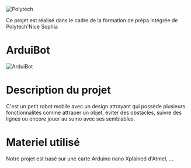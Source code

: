 ![Polytech](http://www.polytechnice.fr/jahia/jsp/jahia/templates/inc/img/polytech_nice-sophia.png)

Ce projet est réalisé dans le cadre de la formation de prépa intégrée de Polytech'Nice Sophia

# ArduiBot

![ArduiBot](Téléchargements/kit-robotique-littlebot-plus.jpg)  



# Description du projet

C'est un petit robot mobile avec un design attrayant qui possède plusieurs fonctionnalités comme attraper un objet, éviter des obstacles, suivre des lignes ou encore jouer au sumo avec ses semblables.

# Materiel utilisé

Notre projet est basé sur une carte Arduino nano Xplained d'Atmel, ...
